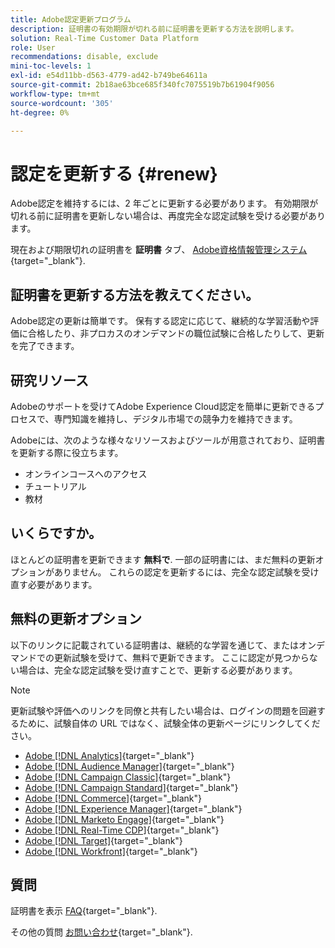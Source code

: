 ```yaml
---
title: Adobe認定更新プログラム
description: 証明書の有効期限が切れる前に証明書を更新する方法を説明します。
solution: Real-Time Customer Data Platform
role: User
recommendations: disable, exclude
mini-toc-levels: 1
exl-id: e54d11bb-d563-4779-ad42-b749be64611a
source-git-commit: 2b18ae63bce685f340fc7075519b7b61904f9056
workflow-type: tm+mt
source-wordcount: '305'
ht-degree: 0%

---
```


# 認定を更新する {#renew}

Adobe認定を維持するには、2 年ごとに更新する必要があります。 有効期限が切れる前に証明書を更新しない場合は、再度完全な認定試験を受ける必要があります。

現在および期限切れの証明書を **証明書** タブ、 [Adobe資格情報管理システム](https://www.certmetrics.com/adobe/candidate/cert_summary.aspx){target="_blank"}.

## 証明書を更新する方法を教えてください。

Adobe認定の更新は簡単です。 保有する認定に応じて、継続的な学習活動や評価に合格したり、非プロカスのオンデマンドの職位試験に合格したりして、更新を完了できます。

## 研究リソース

Adobeのサポートを受けてAdobe Experience Cloud認定を簡単に更新できるプロセスで、専門知識を維持し、デジタル市場での競争力を維持できます。

Adobeには、次のような様々なリソースおよびツールが用意されており、証明書を更新する際に役立ちます。

* オンラインコースへのアクセス
* チュートリアル
* 教材

## いくらですか。

ほとんどの証明書を更新できます **無料で**. 一部の証明書には、まだ無料の更新オプションがありません。 これらの認定を更新するには、完全な認定試験を受け直す必要があります。

## 無料の更新オプション

以下のリンクに記載されている証明書は、継続的な学習を通じて、またはオンデマンドでの更新試験を受けて、無料で更新できます。 ここに認定が見つからない場合は、完全な認定試験を受け直すことで、更新する必要があります。

>[!NOTE]
>
>更新試験や評価へのリンクを同僚と共有したい場合は、ログインの問題を回避するために、試験自体の URL ではなく、試験全体の更新ページにリンクしてください。

* [Adobe [!DNL Analytics]](https://experienceleague.adobe.com/docs/certification/certification/technical-certifications/aa/aa-renew.html){target="_blank"}
* [Adobe [!DNL Audience Manager]](https://experienceleague.adobe.com/docs/certification/certification/technical-certifications/aam/aam-renew.html){target="_blank"}
* [Adobe [!DNL Campaign Classic]](https://experienceleague.adobe.com/docs/certification/certification/technical-certifications/acc/acc-renew.html){target="_blank"}
* [Adobe [!DNL Campaign Standard]](https://experienceleague.adobe.com/docs/certification/certification/technical-certifications/acs/acs-renew.html){target="_blank"}
* [Adobe [!DNL Commerce]](https://experienceleague.adobe.com/docs/certification/certification/technical-certifications/ac/ac-renew.html){target="_blank"}
* [Adobe [!DNL Experience Manager]](https://experienceleague.adobe.com/docs/certification/certification/technical-certifications/aem/aem-renew.html){target="_blank"}
* [Adobe [!DNL Marketo Engage]](https://experienceleague.adobe.com/docs/certification/certification/technical-certifications/ame/ame-renew.html){target="_blank"}
* [Adobe [!DNL Real-Time CDP]](https://experienceleague.adobe.com/docs/certification/certification/technical-certifications/rtcdp/rtcdp-renew.html){target="_blank"}
* [Adobe [!DNL Target]](https://experienceleague.adobe.com/docs/certification/certification/technical-certifications/at/at-renew.html){target="_blank"}
* [Adobe [!DNL Workfront]](https://experienceleague.adobe.com/docs/certification/program/technical-certifications/aw/aw-renew.html){target="_blank"}

## 質問

証明書を表示 [FAQ](https://experienceleague.adobe.com/docs/certification/certification/faq.html){target="_blank"}.

その他の質問 [お問い合わせ](mailto:certif@adobe.com){target="_blank"}.
